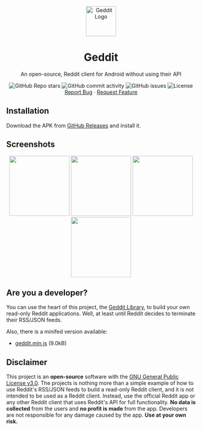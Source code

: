 <div align="center">
    <a href="https://github.com/kaangiray26/geddit-app">
        <img src="https://raw.githubusercontent.com/kaangiray26/geddit-app/main/src/public/images/logo_compressed.png" alt="Geddit Logo" width="80" height="80">
    </a>
    <h1 align="center">Geddit</h1>
    <p align="center">
        An open-source, Reddit client for Android without using their API 
        <br />
        <div align="center">
            <img alt="GitHub Repo stars" src="https://img.shields.io/github/stars/kaangiray26/geddit-app?style=flat-square">
            <img alt="GitHub commit activity" src="https://img.shields.io/github/commit-activity/m/kaangiray26/geddit-app?style=flat-square">
            <img alt="GitHub issues" src="https://img.shields.io/github/issues/kaangiray26/geddit-app?style=flat-square">
            <img alt="License" src="https://img.shields.io/github/license/kaangiray26/geddit-app.svg?style=flat-square">
        </div>
        <a href="https://github.com/kaangiray26/geddit-app/issues">Report Bug</a>
        ·
        <a href="https://github.com/kaangiray26/geddit-app/issues">Request Feature</a>
    </p>
</div>

## Installation
Download the APK from [GitHub Releases](https://github.com/kaangiray26/geddit-app/releases) and install it.

## Screenshots
<div align="center">
    <img src="https://raw.githubusercontent.com/kaangiray26/geddit-app/main/images/screenshot_1.png" width=160>
    <img src="https://raw.githubusercontent.com/kaangiray26/geddit-app/main/images/screenshot_2.png" width=160>
    <img src="https://raw.githubusercontent.com/kaangiray26/geddit-app/main/images/screenshot_3.png" width=160>
    <img src="https://raw.githubusercontent.com/kaangiray26/geddit-app/main/images/screenshot_4.png" width=160>
</div>

## Are you a developer?
You can use the heart of this project, the [Geddit Library](https://github.com/kaangiray26/geddit-app/blob/main/src/js/geddit.js), to build your own read-only Reddit applications. Well, at least until Reddit decides to terminate their RSS/JSON feeds.

Also, there is a minifed version available:
* [geddit.min.js](https://kaangiray26.github.io/geddit-app/geddit.min.js) (9.0kB)
  
## Disclaimer
This project is an **open-source** software with the [GNU General Public License v3.0](https://github.com/kaangiray26/geddit-app/blob/main/LICENSE). The projects is nothing more than a simple example of how to use Reddit's RSS/JSON feeds to build a read-only Reddit client, and it is not intended to be used as a Reddit client. Instead, use the official Reddit app or any other Reddit client that uses Reddit's API for full functionality. **No data is collected** from the users and **no profit is made** from the app. Developers are not responsible for any damage caused by the app. **Use at your own risk.**